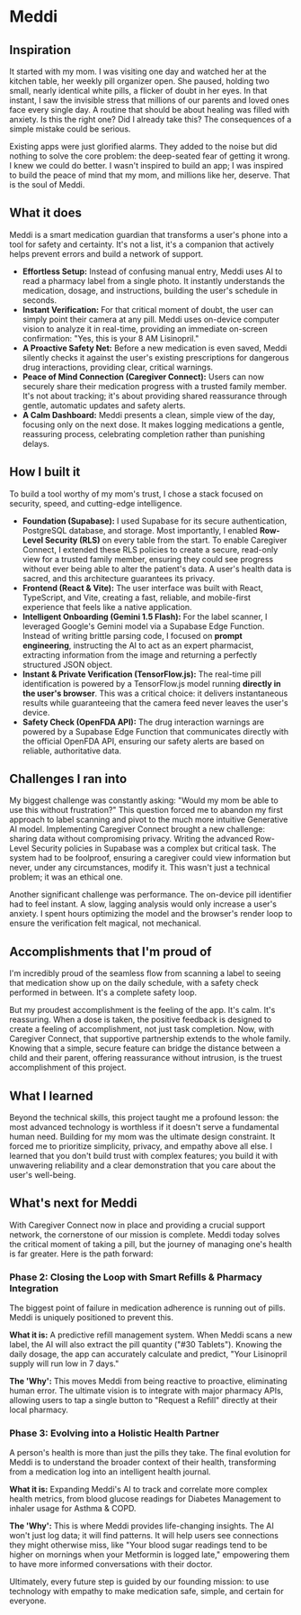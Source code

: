 # Meddi

## Inspiration

It started with my mom. I was visiting one day and watched her at the kitchen table, her weekly pill organizer open. She paused, holding two small, nearly identical white pills, a flicker of doubt in her eyes. In that instant, I saw the invisible stress that millions of our parents and loved ones face every single day. A routine that should be about healing was filled with anxiety. Is this the right one? Did I already take this? The consequences of a simple mistake could be serious.

Existing apps were just glorified alarms. They added to the noise but did nothing to solve the core problem: the deep-seated fear of getting it wrong. I knew we could do better. I wasn't inspired to build an app; I was inspired to build the peace of mind that my mom, and millions like her, deserve. That is the soul of Meddi.

## What it does

Meddi is a smart medication guardian that transforms a user's phone into a tool for safety and certainty. It's not a list, it's a companion that actively helps prevent errors and build a network of support.

*   **Effortless Setup:** Instead of confusing manual entry, Meddi uses AI to read a pharmacy label from a single photo. It instantly understands the medication, dosage, and instructions, building the user's schedule in seconds.
*   **Instant Verification:** For that critical moment of doubt, the user can simply point their camera at any pill. Meddi uses on-device computer vision to analyze it in real-time, providing an immediate on-screen confirmation: "Yes, this is your 8 AM Lisinopril."
*   **A Proactive Safety Net:** Before a new medication is even saved, Meddi silently checks it against the user's existing prescriptions for dangerous drug interactions, providing clear, critical warnings.
*   **Peace of Mind Connection (Caregiver Connect):** Users can now securely share their medication progress with a trusted family member. It's not about tracking; it's about providing shared reassurance through gentle, automatic updates and safety alerts.
*   **A Calm Dashboard:** Meddi presents a clean, simple view of the day, focusing only on the next dose. It makes logging medications a gentle, reassuring process, celebrating completion rather than punishing delays.

## How I built it

To build a tool worthy of my mom's trust, I chose a stack focused on security, speed, and cutting-edge intelligence.

*   **Foundation (Supabase):** I used Supabase for its secure authentication, PostgreSQL database, and storage. Most importantly, I enabled **Row-Level Security (RLS)** on every table from the start. To enable Caregiver Connect, I extended these RLS policies to create a secure, read-only view for a trusted family member, ensuring they could see progress without ever being able to alter the patient's data. A user's health data is sacred, and this architecture guarantees its privacy.
*   **Frontend (React & Vite):** The user interface was built with React, TypeScript, and Vite, creating a fast, reliable, and mobile-first experience that feels like a native application.
*   **Intelligent Onboarding (Gemini 1.5 Flash):** For the label scanner, I leveraged Google's Gemini model via a Supabase Edge Function. Instead of writing brittle parsing code, I focused on **prompt engineering**, instructing the AI to act as an expert pharmacist, extracting information from the image and returning a perfectly structured JSON object.
*   **Instant & Private Verification (TensorFlow.js):** The real-time pill identification is powered by a TensorFlow.js model running **directly in the user's browser**. This was a critical choice: it delivers instantaneous results while guaranteeing that the camera feed never leaves the user's device.
*   **Safety Check (OpenFDA API):** The drug interaction warnings are powered by a Supabase Edge Function that communicates directly with the official OpenFDA API, ensuring our safety alerts are based on reliable, authoritative data.

## Challenges I ran into

My biggest challenge was constantly asking: "Would my mom be able to use this without frustration?" This question forced me to abandon my first approach to label scanning and pivot to the much more intuitive Generative AI model. Implementing Caregiver Connect brought a new challenge: sharing data without compromising privacy. Writing the advanced Row-Level Security policies in Supabase was a complex but critical task. The system had to be foolproof, ensuring a caregiver could view information but never, under any circumstances, modify it. This wasn't just a technical problem; it was an ethical one.

Another significant challenge was performance. The on-device pill identifier had to feel instant. A slow, lagging analysis would only increase a user's anxiety. I spent hours optimizing the model and the browser's render loop to ensure the verification felt magical, not mechanical.

## Accomplishments that I'm proud of

I'm incredibly proud of the seamless flow from scanning a label to seeing that medication show up on the daily schedule, with a safety check performed in between. It's a complete safety loop.

But my proudest accomplishment is the feeling of the app. It's calm. It's reassuring. When a dose is taken, the positive feedback is designed to create a feeling of accomplishment, not just task completion. Now, with Caregiver Connect, that supportive partnership extends to the whole family. Knowing that a simple, secure feature can bridge the distance between a child and their parent, offering reassurance without intrusion, is the truest accomplishment of this project.

## What I learned

Beyond the technical skills, this project taught me a profound lesson: the most advanced technology is worthless if it doesn't serve a fundamental human need. Building for my mom was the ultimate design constraint. It forced me to prioritize simplicity, privacy, and empathy above all else. I learned that you don't build trust with complex features; you build it with unwavering reliability and a clear demonstration that you care about the user's well-being.

## What's next for Meddi

With Caregiver Connect now in place and providing a crucial support network, the cornerstone of our mission is complete. Meddi today solves the critical moment of taking a pill, but the journey of managing one's health is far greater. Here is the path forward:

### Phase 2: Closing the Loop with Smart Refills & Pharmacy Integration

The biggest point of failure in medication adherence is running out of pills. Meddi is uniquely positioned to prevent this.

**What it is:** A predictive refill management system. When Meddi scans a new label, the AI will also extract the pill quantity ("#30 Tablets"). Knowing the daily dosage, the app can accurately calculate and predict, "Your Lisinopril supply will run low in 7 days."

**The 'Why':** This moves Meddi from being reactive to proactive, eliminating human error. The ultimate vision is to integrate with major pharmacy APIs, allowing users to tap a single button to "Request a Refill" directly at their local pharmacy.

### Phase 3: Evolving into a Holistic Health Partner

A person's health is more than just the pills they take. The final evolution for Meddi is to understand the broader context of their health, transforming from a medication log into an intelligent health journal.

**What it is:** Expanding Meddi's AI to track and correlate more complex health metrics, from blood glucose readings for Diabetes Management to inhaler usage for Asthma & COPD.

**The 'Why':** This is where Meddi provides life-changing insights. The AI won't just log data; it will find patterns. It will help users see connections they might otherwise miss, like "Your blood sugar readings tend to be higher on mornings when your Metformin is logged late," empowering them to have more informed conversations with their doctor.

Ultimately, every future step is guided by our founding mission: to use technology with empathy to make medication safe, simple, and certain for everyone.
